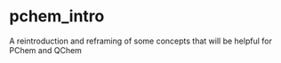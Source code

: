 # pchem_intro
A reintroduction and reframing of some concepts that will be helpful for PChem and QChem
